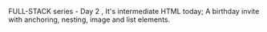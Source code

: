  FULL-STACK series - Day 2 , It's intermediate HTML today; A birthday invite with anchoring, nesting, image and list elements.
